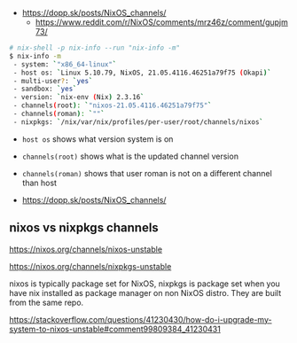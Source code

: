 - https://dopp.sk/posts/NixOS_channels/
  - https://www.reddit.com/r/NixOS/comments/mrz46z/comment/gupjm73/

```bash
# nix-shell -p nix-info --run "nix-info -m"
$ nix-info -m
 - system: `"x86_64-linux"`
 - host os: `Linux 5.10.79, NixOS, 21.05.4116.46251a79f75 (Okapi)`
 - multi-user?: `yes`
 - sandbox: `yes`
 - version: `nix-env (Nix) 2.3.16`
 - channels(root): `"nixos-21.05.4116.46251a79f75"`
 - channels(roman): `""`
 - nixpkgs: `/nix/var/nix/profiles/per-user/root/channels/nixos`
```

- `host os` shows what version system is on
- `channels(root)` shows what is the updated channel version
- `channels(roman)` shows that user roman is not on a different channel than host

- https://dopp.sk/posts/NixOS_channels/

## nixos vs nixpkgs channels

https://nixos.org/channels/nixos-unstable

https://nixos.org/channels/nixpkgs-unstable

nixos is typically package set for NixOS, nixpkgs is package set when you have nix installed as package manager on non NixOS distro. They are built from the same repo.

https://stackoverflow.com/questions/41230430/how-do-i-upgrade-my-system-to-nixos-unstable#comment99809384_41230431
